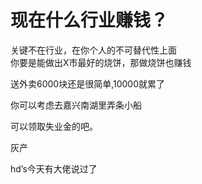 # 现在什么行业赚钱？


关键不在行业，在你个人的不可替代性上面<br />
你要是能做出X市最好的烧饼，那做烧饼也赚钱

送外卖6000块还是很简单,10000就累了

你可以考虑去嘉兴南湖里弄条小船<img id="aimg_OUPUa" onclick="zoom(this, this.src, 0, 0, 0)" class="zoom" src="https://cdn.jsdelivr.net/gh/hishis/forum-master/public/images/patch.gif" onmouseover="img_onmouseoverfunc(this)" onload="thumbImg(this)" border="0" alt="" />

可以领取失业金的吧。

灰产

hd’s今天有大佬说过了

